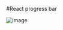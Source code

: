 #React progress bar

![image](https://github.com/Prudhivi-Phani-Kumar/react-projects/assets/138499569/5909e90e-7365-4061-bd41-232a11471326)
